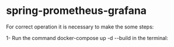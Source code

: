 # spring-prometheus-grafana

For correct operation it is necessary to make the some steps:

1- Run the command docker-compose up -d --build in the terminal: 
